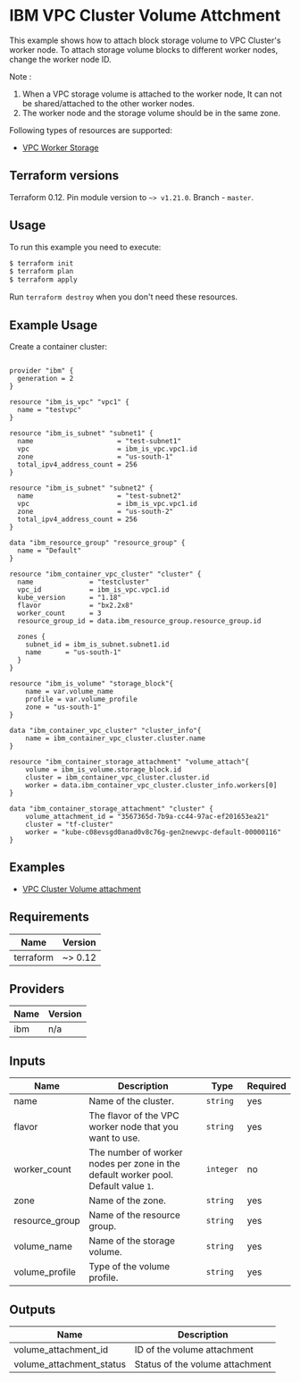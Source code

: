 # IBM VPC Cluster Volume Attchment 

This example shows how to attach block storage volume to VPC Cluster's worker node. To attach storage volume blocks to different worker nodes, change the worker node ID.
 
Note : 
1. When a VPC storage volume is attached to the worker node, It can not be shared/attached to the other worker nodes.
2. The worker node and the storage volume should be in the same zone.

Following types of resources are supported:

* [ VPC Worker Storage ](https://cloud.ibm.com/docs/terraform?topic=terraform-container-resources#vpc-gen2)


## Terraform versions

Terraform 0.12. Pin module version to `~> v1.21.0`. Branch - `master`.

## Usage

To run this example you need to execute:

```bash
$ terraform init
$ terraform plan
$ terraform apply
```

Run `terraform destroy` when you don't need these resources.

## Example Usage

Create a container cluster:

```hcl

provider "ibm" {
  generation = 2
}

resource "ibm_is_vpc" "vpc1" {
  name = "testvpc"
}

resource "ibm_is_subnet" "subnet1" {
  name                     = "test-subnet1"
  vpc                      = ibm_is_vpc.vpc1.id
  zone                     = "us-south-1"
  total_ipv4_address_count = 256
}

resource "ibm_is_subnet" "subnet2" {
  name                     = "test-subnet2"
  vpc                      = ibm_is_vpc.vpc1.id
  zone                     = "us-south-2"
  total_ipv4_address_count = 256
}

data "ibm_resource_group" "resource_group" {
  name = "Default"
}

resource "ibm_container_vpc_cluster" "cluster" {
  name              = "testcluster"
  vpc_id            = ibm_is_vpc.vpc1.id
  kube_version      = "1.18"
  flavor            = "bx2.2x8"
  worker_count      = 3
  resource_group_id = data.ibm_resource_group.resource_group.id

  zones {
    subnet_id = ibm_is_subnet.subnet1.id
    name      = "us-south-1"
  }
}

resource "ibm_is_volume" "storage_block"{
    name = var.volume_name
    profile = var.volume_profile
    zone = "us-south-1"
}

data "ibm_container_vpc_cluster" "cluster_info"{
    name = ibm_container_vpc_cluster.cluster.name
}

resource "ibm_container_storage_attachment" "volume_attach"{
    volume = ibm_is_volume.storage_block.id
    cluster = ibm_container_vpc_cluster.cluster.id
    worker = data.ibm_container_vpc_cluster.cluster_info.workers[0]
}

```

```hcl
data "ibm_container_storage_attachment" "cluster" {
	volume_attachment_id = "3567365d-7b9a-cc44-97ac-ef201653ea21"
	cluster = "tf-cluster"
	worker = "kube-c08evsgd0anad0v8c76g-gen2newvpc-default-00000116"
}
```

## Examples

* [ VPC Cluster Volume attachment  ](https://github.com/Mavrickk3/terraform-provider-ibm/tree/master/examples/ibm-cluster/vpc-cluster-vol-attachment)

<!-- BEGINNING OF PRE-COMMIT-TERRAFORM DOCS HOOK -->
## Requirements

| Name | Version |
|------|---------|
| terraform | ~> 0.12 |

## Providers

| Name | Version |
|------|---------|
| ibm | n/a |

## Inputs

| Name | Description | Type | Required |
|------|-------------|------|---------|
| name | Name of the cluster. | `string` | yes |
| flavor | The flavor of the VPC worker node that you want to use. | `string` | yes |
| worker\_count | The number of worker nodes per zone in the default worker pool. Default value `1`.| `integer` | no |
| zone | Name of the zone.| `string` | yes |
| resource\_group | Name of the resource group.| `string` | yes |
| volume\_name | Name of the storage volume. | `string` | yes |
| volume\_profile | Type of the volume profile. | `string` | yes |

## Outputs

| Name | Description |
|------|-------------|
| volume_attachment_id | ID of the volume attachment |
| volume_attachment_status | Status of the volume attachment |
